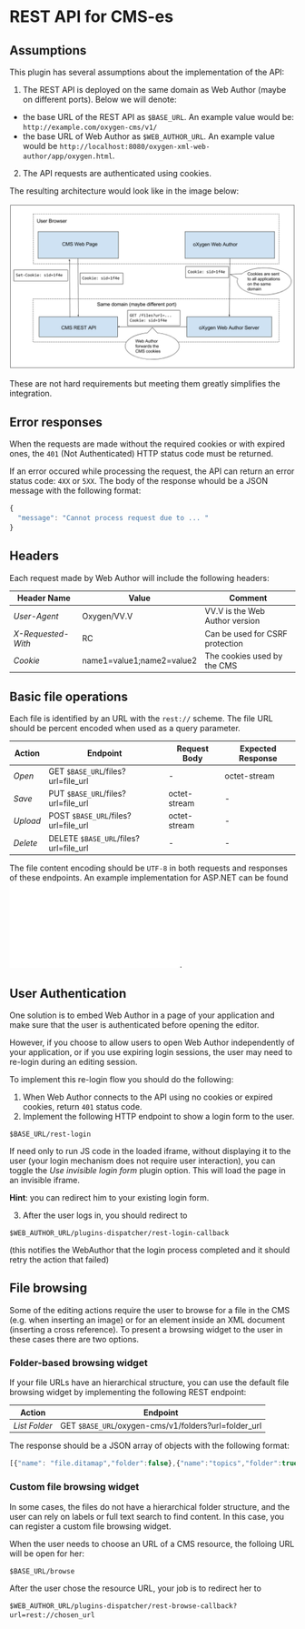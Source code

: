 REST API for CMS-es
===================

Assumptions
-----------

This plugin has several assumptions about the implementation of the API:

1. The REST API is deployed on the same domain as Web Author (maybe on different ports). Below we will denote:
 - the base URL of the REST API as `$BASE_URL`. An example value would be: `http://example.com/oxygen-cms/v1/`
 - the base URL of Web Author as `$WEB_AUTHOR_URL`. An example value would be `http://localhost:8080/oxygen-xml-web-author/app/oxygen.html`.
2. The API requests are authenticated using cookies.

The resulting architecture would look like in the image below:

![Authentication architecture](cookie-auth-architecture.png)

These are not hard requirements but meeting them greatly simplifies the integration.

Error responses
---------------

When the requests are made without the required cookies or with expired ones, the `401` (Not Authenticated) HTTP status code must be returned.

If an error occured while processing the request, the API can return an error status code: `4XX` or `5XX`. The body of the response whould be a JSON message with the following format:

```Javascript
{
  "message": "Cannot process request due to ... "
}
```

Headers
-------

Each request made by Web Author will include the following headers:

| Header Name |  Value      | Comment                         |
|-------------|-------------|---------------------------------|
| *User-Agent*| Oxygen/VV.V | VV.V is the Web Author version  |
| *X-Requested-With* | RC   | Can be used for CSRF protection |
| *Cookie* | name1=value1;name2=value2 | The cookies used by the CMS |

Basic file operations
---------------------

Each file is identified by an URL with the `rest://` scheme. The file URL should be percent encoded when used as a query parameter.

| Action   | Endpoint  | Request Body | Expected Response |
|----------|-----------|---------------------------|--------------------------------|
| *Open*   | GET    `$BASE_URL`/files?url=file_url  | - | octet-stream |
| *Save*   | PUT    `$BASE_URL`/files?url=file_url  | octet-stream | - |
| *Upload* | POST   `$BASE_URL`/files?url=file_url  | octet-stream | - |
| *Delete* | DELETE `$BASE_URL`/files?url=file_url  | - | - |

The file content encoding should be `UTF-8` in both requests and responses of these endpoints.
An example implementation for ASP.NET can be found ![here](examples/asp.net.md).

User Authentication
-------------------

One solution is to embed Web Author in a page of your application and make sure that the user is authenticated before opening the editor.

However, if you choose to allow users to open Web Author independently of your application, or if you use expiring login sessions, the user may need to re-login during an editing session.

To implement this re-login flow you should do the following:

1. When Web Author connects to the API using no cookies or expired cookies, return `401` status code. 
2. Implement the following HTTP endpoint to show a login form to the user.

  ```
  $BASE_URL/rest-login
  ```
If need only to run JS code in the loaded iframe, without displaying it to the user (your login mechanism does not require user interaction), you can toggle the _Use invisible login form_ plugin option. This will load the page in an invisible iframe.
 
 **Hint**: you can redirect him to your existing login form.
  
3. After the user logs in, you should redirect to 
  ```
  $WEB_AUTHOR_URL/plugins-dispatcher/rest-login-callback
  ```
(this notifies the WebAuthor that the login process completed and it should retry the action that failed)

File browsing
-------------

Some of the editing actions require the user to browse for a file in the CMS (e.g. when inserting an image) or for an element inside an XML document (inserting a cross reference). To present a browsing widget to the user in these cases there are two options.   

### Folder-based browsing widget

If your file URLs have an hierarchical structure, you can use the default file browsing widget by implementing the following REST endpoint:

| Action   | Endpoint  |
|----------|-----------|
| *List Folder*     | GET `$BASE_URL`/oxygen-cms/v1/folders?url=folder_url  |

The response should be a JSON array of objects with the following format:

```javascript
[{"name": "file.ditamap","folder":false},{"name":"topics","folder":true}]
```

### Custom file browsing widget

In some cases, the files do not have a hierarchical folder structure, and the user can rely on labels or full text search to find content. In this case, you can register a custom file browsing widget.

When the user needs to choose an URL of a CMS resource, the folloing URL will be open for her:
```
$BASE_URL/browse
```

After the user chose the resource URL, your job is to redirect her to 
```
$WEB_AUTHOR_URL/plugins-dispatcher/rest-browse-callback?url=rest://chosen_url
```
